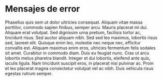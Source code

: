 # Mensajes de error

Phasellus quis sem ut dolor ultricies consequat. Aliquam vitae massa porttitor, commodo sapien finibus, semper arcu. Mauris placerat mi dui. Aliquam erat volutpat. Sed dignissim urna pretium, facilisis tortor ac, tincidunt risus. Sed auctor aliquam nibh. Sed sed leo maximus, lobortis risus sed, laoreet elit. Quisque enim leo, molestie nec neque nec, efficitur convallis est. Aliquam maximus enim eros, ultricies fermentum felis sodales sit amet. Curabitur in commodo diam. Duis eu feugiat nunc. Cras ut arcu lobortis metus pharetra blandit. Integer et dui lobortis, eleifend ante quis, iaculis ligula. Nam tincidunt suscipit eros, in placerat nisi pulvinar ac. Proin et leo placerat magna consectetur volutpat vel ac nibh. Duis vehicula risus egestas rutrum semper.